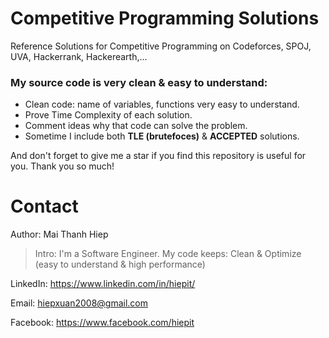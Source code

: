 # Competitive Programming Solutions
Reference Solutions for Competitive Programming on Codeforces, SPOJ, UVA, Hackerrank, Hackerearth,…

### My source code is very clean & easy to understand:
- Clean code: name of variables, functions very easy to understand.
- Prove Time Complexity of each solution.
- Comment ideas why that code can solve the problem.
- Sometime I include both **TLE (brutefoces)** & **ACCEPTED** solutions.

And don't forget to give me a star if you find this repository is useful for you. Thank you so much!

# Contact
Author: Mai Thanh Hiep

>Intro: I'm a Software Engineer. My code keeps: Clean & Optimize (easy to understand & high performance)

LinkedIn: https://www.linkedin.com/in/hiepit/

Email: hiepxuan2008@gmail.com

Facebook: https://www.facebook.com/hiepit
